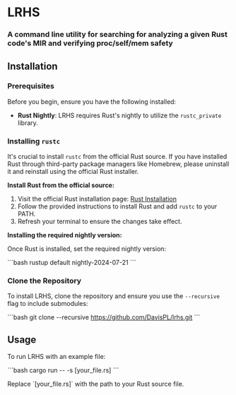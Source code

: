 # LRHS
### A command line utility for searching for analyzing a given Rust code's MIR and verifying proc/self/mem safety

## Installation

### Prerequisites
Before you begin, ensure you have the following installed:

- **Rust Nightly**: LRHS requires Rust's nightly to utilize the `rustc_private` library.

### Installing `rustc`

It's crucial to install `rustc` from the official Rust source. If you have installed Rust through third-party package managers like Homebrew, please uninstall it and reinstall using the official Rust installer. 

**Install Rust from the official source:**

1. Visit the official Rust installation page: [Rust Installation](https://www.rust-lang.org/tools/install)
2. Follow the provided instructions to install Rust and add `rustc` to your PATH.
3. Refresh your terminal to ensure the changes take effect. 

**Installing the required nightly version:**

Once Rust is installed, set the required nightly version:

\`\`\`bash
rustup default nightly-2024-07-21
\`\`\`

### Clone the Repository

To install LRHS, clone the repository and ensure you use the `--recursive` flag to include submodules:

\`\`\`bash
git clone --recursive https://github.com/DavisPL/lrhs.git
\`\`\`

## Usage

To run LRHS with an example file:

\`\`\`bash
cargo run -- -s [your_file.rs]
\`\`\`

Replace \`[your_file.rs]\` with the path to your Rust source file.
